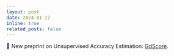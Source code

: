 ```yaml
---
layout: post
date: 2024-01-17
inline: true
related_posts: false
---
```


📑 New preprint on Unsupervised Accuracy Estimation: <a href="https://arxiv.org/pdf/2401.08909"> GdScore<a/>.
